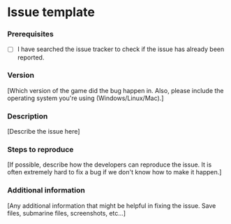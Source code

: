 # Issue template

### Prerequisites
- [ ] I have searched the issue tracker to check if the issue has already been reported.

### Version
[Which version of the game did the bug happen in. Also, please include the operating system you're using (Windows/Linux/Mac).]

### Description
[Describe the issue here]

### Steps to reproduce
[If possible, describe how the developers can reproduce the issue. It is often extremely hard to fix a bug if we don't know how to make it happen.]

### Additional information
[Any additional information that might be helpful in fixing the issue. Save files, submarine files, screenshots, etc...]
